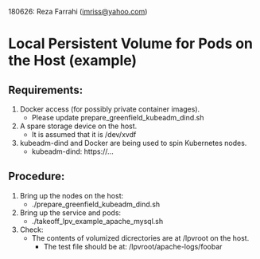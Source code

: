 180626: Reza Farrahi (imriss@yahoo.com)

# Local Persistent Volume for Pods on the Host (example)

## Requirements:
1. Docker access (for possibly private container images).
   - Please update prepare_greenfield_kubeadm_dind.sh
2. A spare storage device on the host.
   - It is assumed that it is /dev/xvdf
3. kubeadm-dind and Docker are being used to spin Kubernetes nodes.
   - kubeadm-dind: https://...

## Procedure:
1. Bring up the nodes on the host:
   - ./prepare_greenfield_kubeadm_dind.sh
2. Bring up the service and pods:
   - ./takeoff_lpv_example_apache_mysql.sh
3. Check:
   - The contents of volumized dicrectories are at /lpvroot on the host.
     - The test file should be at: /lpvroot/apache-logs/foobar
